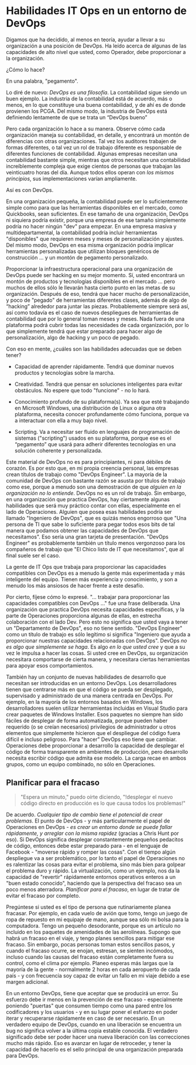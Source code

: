 # Habilidades IT Ops en un entorno de DevOps
Digamos que ha decidido, al menos en teoría, ayudar a llevar a su organización a una posición de DevOps. Ha leído acerca de algunas de las capacidades de alto nivel que usted, como Operador, debe proporcionar a la organización.

¿Cómo lo hace?

En una palabra, "pegamento".

Lo diré de nuevo: _DevOps es una filosofía_. La contabilidad sigue siendo un buen ejemplo. La industria de la contabilidad está de acuerdo, más o menos, en lo que constituye una buena contabilidad, y de ahí es de donde provienen los PCGA. Del mismo modo, la industria de DevOps está definiendo lentamente de que se trata un “DevOps bueno”

Pero cada organización lo hace a su manera. Observe cómo cada organización maneja su contabilidad, en detalle, y encontrará un montón de diferencias con otras organizaciones. Tal vez los auditores trabajen de formas diferentes, o tal vez un rol de trabajo diferente es responsable de diferentes funciones de contabilidad. Algunas empresas necesitan una contabilidad bastante simple, mientras que otros necesitan una contabilidad increíblemente compleja que exige cientos de personas que trabajan las veinticuatro horas del día. Aunque todos ellos operan con _los mismos principios_, sus implementaciones varían ampliamente.

Así es con DevOps.

En una organización pequeña, la contabilidad puede ser lo suficientemente simple como para que las herramientas disponibles en el mercado, como Quickbooks, sean suficientes. En ese tamaño de una organización, DevOps ni siquiera podría existir, porque una empresa de ese tamaño simplemente podría no hacer ningún "dev" para empezar. En una empresa masiva y multidepartamental, la contabilidad podría incluir herramientas "disponibles" que requieren meses y meses de personalización y ajustes. Del mismo modo, DevOps en esa misma organización podría implicar herramientas personalizadas que utilizan bloques genéricos de construcción ... y un montón de pegamento personalizado.

Proporcionar la infraestructura operacional para una organización de DevOps puede ser hacking en su mejor momento. Sí, usted encontrará un montón de productos y tecnologías disponibles en el mercado ... pero muchos de ellos sólo le llevarán hasta cierto punto en las metas de su organización. Después de eso, tendrá que hacer mucho de personalización, y poco de "pegado" de herramientas diferentes clases, además de algo de “hacking” alrededor para juntar las piezas. Probablemente siempre será así, así como todavía es el caso de nuevos despliegues de herramientas de contabilidad que por lo general toman meses y meses. Nada fuera de una plataforma podrá cubrir todas las necesidades de cada organización, por lo que simplemente tendrá que estar preparado para hacer algo de personalización, algo de hacking y un poco de pegado.

Con eso en mente, ¿cuáles son las habilidades adecuadas que se deben tener?

* Capacidad de aprender rápidamente. Tendrá que dominar nuevos productos y tecnologías sobre la marcha.

* Creatividad. Tendrá que pensar en soluciones inteligentes para evitar obstáculos. No espere que todo "funcione" - no lo hará.

* Conocimiento profundo de su plataforma(s). Ya sea que esté trabajando en Microsoft Windows, una distribución de Linux o alguna otra plataforma, necesita conocer profundamente cómo funciona, porque va a interactuar con ella a muy bajo nivel.

* Scripting. Va a necesitar ser fluido en lenguajes de programación de sistemas ("scripting") usados en su plataforma, porque ese es el “pegamento” que usará para adherir diferentes tecnologías en una solución coherente y personalizada.

Este material de DevOps no es para principiantes, ni para débiles de corazón. Es por esto que, en mi propia creencia personal, las empresas crean títulos de trabajo como "DevOps Engineer". La mayoría de la comunidad de DevOps con bastante razón se asusta por títulos de trabajo como ese, porque a menudo son una demostración de que _alguien en la organización no lo entiende_. DevOps no es un rol de trabajo. Sin embargo, en una organización que practica DevOps, hay ciertamente algunas habilidades que será muy práctico contar con ellas, especialmente en el lado de Operaciones. Alguien que posea esas habilidades podría ser llamado "Ingeniero de DevOps", que es quizás menos engorroso que "Una persona de TI que sabe lo suficiente para pegar todos esos bits de tal manera que podamos obtener las capacidades de DevOps que necesitamos". Eso sería una gran tarjeta de presentación. "DevOps Engineer" es probablemente también un título menos vergonzoso para los compañeros de trabajo que "El Chico listo de IT que necesitamos", que al final suele ser el caso.

La gente de IT Ops que trabaja para proporcionar las capacidades compatibles con DevOps es a menudo la gente más experimentada y más inteligente del equipo. Tienen más experiencia y conocimiento, y son a menudo los más ansiosos de hacer frente a este desafío.

Por cierto, fíjese cómo lo expresé. "... trabajar para proporcionar las capacidades compatibles con DevOps ..." fue una frase deliberada. Una organización que practica DevOps necesita capacidades específicas, y la parte de Operaciones proporciona algunas de ellas, en estrecha colaboración con el lado Dev. Pero esto no significa que usted vaya a tener un "Departamento de DevOps", eso no tiene sentido. "DevOps Engineer" como un título de trabajo es sólo legítimo si significa "Ingeniero que ayuda a proporcionar nuestras capacidades relacionadas con DevOps". DevOps _no es algo que  simplemente se haga_. Es algo _en lo que usted cree_ y que a su vez le impulsa a hacer las cosas. Si usted cree en DevOps, su organización necesitara comportarse de cierta manera, y necesitara ciertas herramientas para apoyar esos comportamientos.

También hay un conjunto de nuevas habilidades de desarrollo que necesitan ser introducidas en un entorno DevOps. Los desarrolladores tienen que centrarse más en que el código se pueda ser desplegado, supervisado y administrado de una manera centrada en DevOps. Por ejemplo, en la mayoría de los entornos basados en Windows, los desarrolladores suelen utilizar herramientas incluidas en Visual Studio para crear paquetes de Windows Installer. Esos paquetes no siempre han sido fáciles de desplegar de forma automatizada, porque pueden haber requerido (o se creían necesarios) privilegios de administrador u otros elementos que simplemente hicieron que el despliegue del código fuera difícil e incluso peligroso. Para "hacer" DevOps eso tiene que cambiar. Operaciones debe proporcionar a desarrollo la capacidad de desplegar el código de forma transparente en ambientes de producción, pero desarrollo necesita escribir código que admita ese modelo. La carga recae en ambos grupos, como un equipo combinado, no sólo en Operaciones.

## Planificar para el fracaso

> "Espera un minuto," puedo oírte diciendo, "!desplegar el nuevo código directo en producción es lo que causa todos los problemas!"

De acuerdo. _Cualquier tipo de cambio tiene el potencial de crear problemas_. El punto de DevOps - y más particularmente el papel de Operaciones en DevOps - _es crear un entorno donde se puede fallar rápidamente, y arreglar con la misma rapidez_ (gracias a Chris Hunt por eso). Si DevOps significa desplegar constantemente pequeños pedacitos de código, entonces debe estar preparado para - en el lenguaje de Facebook - "moverse rápido y romper las cosas". Con el tiempo algún despliegue va a ser problemático, por lo tanto el papel de Operaciones no es ralentizar las cosas para evitar el problema, sino más bien para golpear el problema duro y rápido. La virtualización, como un ejemplo, nos da la capacidad de "revertir" rápidamente entornos operativos enteros a un "buen estado conocido", haciendo que la perspectiva del fracaso sea un poco menos aterradora. _Planificar para el fracaso_, en lugar de tratar de evitar el fracaso por completo.

Pregúntese si usted es el tipo de persona que rutinariamente planea fracasar. Por ejemplo, en cada vuelo de avión que tomo, tengo un juego de ropa de repuesto en mi equipaje de mano, aunque sea sólo mi bolsa para la computadora. Tengo un pequeño desodorante, porque es un artículo no incluido en los paquetes de amenidades de las aerolíneas. Supongo que habrá un fracaso en el viaje, y tengo planes sencillos para mitigar ese fracaso. Sin embargo, pocas personas toman estos sencillos pasos, y cuando el fracaso ocurre, se enojan, estresan, se sienten incómodos, incluso cuando las causas del fracaso están completamente fuera su control, como el clima por ejemplo. Planeo esperas más largas que la mayoría de la gente - normalmente 2 horas en cada aeropuerto de cada país - y con frecuencia soy capaz de evitar un fallo en mi viaje debido a ese margen adicional.

En un entorno DevOps, tiene que aceptar que se producirá un error. Su esfuerzo debe ir menos en la prevención de ese fracaso - especialmente poniendo "puertas" que consumen tiempo como una  pared entre los codificadores y los usuarios - y en su lugar poner el esfuerzo en poder iterar y recuperarse rápidamente en caso de ser necesario. En un verdadero equipo de DevOps, cuando en una liberación se encuentra un bug  no significa volver a la última copia estable conocida. El verdadero significado debe ser poder hacer una nueva liberación con las correcciones mucho más rápido. Eso es avanzar en lugar de retroceder, y tener la capacidad de hacerlo es el sello principal de una organización preparada para DevOps.
